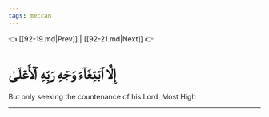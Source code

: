 ```yaml
---
tags: meccan
---
```


👈 [[92-19.md|Prev]] | [[92-21.md|Next]] 👉

# إِلَّا ٱبۡتِغَآءَ وَجۡهِ رَبِّهِ ٱلۡأَعۡلَىٰ

But only seeking the countenance of his Lord, Most High

---

